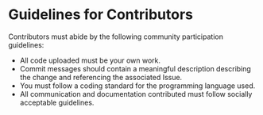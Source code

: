 # Guidelines for Contributors

Contributors must abide by the following community participation guidelines:
* All code uploaded must be your own work.
* Commit messages should contain a meaningful description describing the change and referencing the associated Issue.
* You must follow a coding standard for the programming language used.
* All communication and documentation contributed must follow socially acceptable guidelines.
